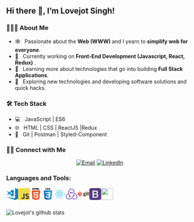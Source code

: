 

<h2> Hi there 👋, I’m Lovejot Singh!</h2>

<h3> 👨🏻‍💻 About Me </h3>

- 🕸️ &nbsp; Passionate about the **Web (WWW)** and I yearn to **simplify web for everyone**.
- 🔭 &nbsp; Currently working on **Front-End Development (Javascript, React, Redux)** .
- 🌱 &nbsp; Learning more about technologies that go into building **Full Stack Applications**.
- 🤔 &nbsp; Exploring new technologies and developing software solutions and quick hacks.

<h3>🛠 Tech Stack</h3>

- 💻 &nbsp; JavaScript | ES6 
- 🌐 &nbsp; HTML | CSS | ReactJS |Redux 
- 🔧 &nbsp; Git | Postman | Styled-Component

<h3> 🤝🏻 Connect with Me </h3>

<p align="center">
<a href="mailto:lovejot.tech@gmail.com"><img alt="Email" src="https://img.shields.io/badge/Email-lovejot.tech%40gmail.com-blue?style=flat&logo=gmail"></a>
 <a href="www.linkedin.com/in/lovejot-singh-b9997b218"><img alt="LinkedIn" src="https://img.shields.io/badge/LinkedIn-Lovejot%20Singh-blue?style=flat&logo=linkedin"></a>

</p>

### Languages and Tools:

<img align="left" height="32" width="32" src="https://raw.githubusercontent.com/github/explore/80688e429a7d4ef2fca1e82350fe8e3517d3494d/topics/visual-studio-code/visual-studio-code.png" />
<img align="left" height="32" width="32" src="https://raw.githubusercontent.com/github/explore/80688e429a7d4ef2fca1e82350fe8e3517d3494d/topics/javascript/javascript.png" />
<img align="left" height="32" width="32" src="https://raw.githubusercontent.com/github/explore/80688e429a7d4ef2fca1e82350fe8e3517d3494d/topics/html/html.png" />
<img align="left" height="32" width="32" src="https://raw.githubusercontent.com/github/explore/80688e429a7d4ef2fca1e82350fe8e3517d3494d/topics/css/css.png" />
<img align="left" height="32" width="32" src="https://raw.githubusercontent.com/github/explore/80688e429a7d4ef2fca1e82350fe8e3517d3494d/topics/react/react.png" />
<img align="left" height="32" width="32" src="https://raw.githubusercontent.com/github/explore/80688e429a7d4ef2fca1e82350fe8e3517d3494d/topics/redux/redux.png" />

<img align="left" height="32" width="32" src="https://raw.githubusercontent.com/github/explore/80688e429a7d4ef2fca1e82350fe8e3517d3494d/topics/git/git.png" />
<img align="left" height="32" width="32" src="https://raw.githubusercontent.com/github/explore/80688e429a7d4ef2fca1e82350fe8e3517d3494d/topics/bootstrap/bootstrap.png" />
<img align="left" height="32" width="32" src="https://cdn.jsdelivr.net/npm/simple-icons@v3/icons/github.svg" />

<br/>
<br/>

###
![Lovejot's github stats](https://github-readme-stats.vercel.app/api?username=Lovejotsaini&show_icons=true&theme=radical&bg_color=#ffffff)
